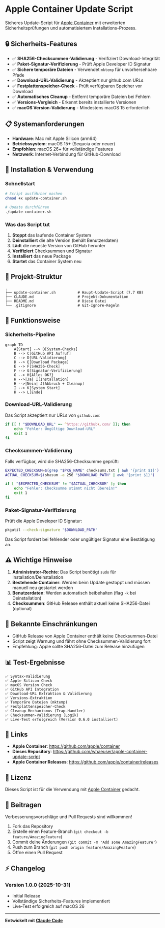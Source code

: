 # Apple Container Update Script

Sicheres Update-Script für [Apple Container](https://github.com/apple/container) mit erweiterten Sicherheitsprüfungen und automatisiertem Installations-Prozess.

## 🔒 Sicherheits-Features

- ✅ **SHA256-Checksummen-Validierung** - Verifiziert Download-Integrität
- ✅ **Paket-Signatur-Verifizierung** - Prüft Apple Developer ID Signatur
- ✅ **Sichere temporäre Dateien** - Verwendet `mktemp` für unvorhersehbare Pfade
- ✅ **Download-URL-Validierung** - Akzeptiert nur github.com URLs
- ✅ **Festplattenspeicher-Check** - Prüft verfügbaren Speicher vor Download
- ✅ **Automatisches Cleanup** - Entfernt temporäre Dateien bei Fehlern
- ✅ **Versions-Vergleich** - Erkennt bereits installierte Versionen
- ✅ **macOS Version-Validierung** - Mindestens macOS 15 erforderlich

## 📋 Systemanforderungen

- **Hardware**: Mac mit Apple Silicon (arm64)
- **Betriebssystem**: macOS 15+ (Sequoia oder neuer)
- **Empfohlen**: macOS 26+ für vollständige Features
- **Netzwerk**: Internet-Verbindung für GitHub-Download

## 🚀 Installation & Verwendung

### Schnellstart

```bash
# Script ausführbar machen
chmod +x update-container.sh

# Update durchführen
./update-container.sh
```

### Was das Script tut

1. **Stoppt** das laufende Container System
2. **Deinstalliert** die alte Version (behält Benutzerdaten)
3. **Lädt** die neueste Version von GitHub herunter
4. **Verifiziert** Checksummen und Signatur
5. **Installiert** das neue Package
6. **Startet** das Container System neu

## 📁 Projekt-Struktur

```
.
├── update-container.sh          # Haupt-Update-Script (7.7 KB)
├── CLAUDE.md                    # Projekt-Dokumentation
├── README.md                    # Diese Datei
└── .gitignore                   # Git-Ignore-Regeln
```

## 🔧 Funktionsweise

### Sicherheits-Pipeline

```mermaid
graph TD
    A[Start] --> B[System-Checks]
    B --> C[GitHub API Aufruf]
    C --> D[URL-Validierung]
    D --> E[Download Package]
    E --> F[SHA256-Check]
    F --> G[Signatur-Verifizierung]
    G --> H{Alles OK?}
    H -->|Ja| I[Installation]
    H -->|Nein| J[Abbruch + Cleanup]
    I --> K[System Start]
    K --> L[Ende]
```

### Download-URL-Validierung

Das Script akzeptiert nur URLs von `github.com`:

```bash
if [[ ! "$DOWNLOAD_URL" =~ ^https://github\.com/ ]]; then
    echo "Fehler: Ungültige Download-URL"
    exit 1
fi
```

### Checksummen-Validierung

Falls verfügbar, wird die SHA256-Checksumme geprüft:

```bash
EXPECTED_CHECKSUM=$(grep "$PKG_NAME" checksums.txt | awk '{print $1}')
ACTUAL_CHECKSUM=$(shasum -a 256 "$DOWNLOAD_PATH" | awk '{print $1}')

if [ "$EXPECTED_CHECKSUM" != "$ACTUAL_CHECKSUM" ]; then
    echo "Fehler: Checksumme stimmt nicht überein!"
    exit 1
fi
```

### Paket-Signatur-Verifizierung

Prüft die Apple Developer ID Signatur:

```bash
pkgutil --check-signature "$DOWNLOAD_PATH"
```

Das Script fordert bei fehlender oder ungültiger Signatur eine Bestätigung an.

## ⚠️ Wichtige Hinweise

1. **Administrator-Rechte**: Das Script benötigt `sudo` für Installation/Deinstallation
2. **Bestehende Container**: Werden beim Update gestoppt und müssen manuell neu gestartet werden
3. **Benutzerdaten**: Werden automatisch beibehalten (flag `-k` bei Deinstallation)
4. **Checksummen**: GitHub Release enthält aktuell keine SHA256-Datei (optional)

## 🐛 Bekannte Einschränkungen

- GitHub Release von Apple Container enthält keine Checksummen-Datei
- Script zeigt Warnung und fährt ohne Checksummen-Validierung fort
- Empfehlung: Apple sollte SHA256-Datei zum Release hinzufügen

## 📊 Test-Ergebnisse

```
✅ Syntax-Validierung
✅ Apple Silicon Check
✅ macOS Version Check
✅ GitHub API Integration
✅ Download-URL Extraktion & Validierung
✅ Versions-Extraktion
✅ Temporäre Dateien (mktemp)
✅ Festplattenspeicher-Check
✅ Cleanup-Mechanismus (Trap-Handler)
✅ Checksummen-Validierung (Logik)
✅ Live-Test erfolgreich (Version 0.6.0 installiert)
```

## 🔗 Links

- **Apple Container**: https://github.com/apple/container
- **Dieses Repository**: https://github.com/whaeuser/apple-container-update-script
- **Apple Container Releases**: https://github.com/apple/container/releases

## 📝 Lizenz

Dieses Script ist für die Verwendung mit [Apple Container](https://github.com/apple/container) gedacht.

## 🤝 Beitragen

Verbesserungsvorschläge und Pull Requests sind willkommen!

1. Fork das Repository
2. Erstelle einen Feature-Branch (`git checkout -b feature/AmazingFeature`)
3. Commit deine Änderungen (`git commit -m 'Add some AmazingFeature'`)
4. Push zum Branch (`git push origin feature/AmazingFeature`)
5. Öffne einen Pull Request

## ⚡ Changelog

### Version 1.0.0 (2025-10-31)

- Initial Release
- Vollständige Sicherheits-Features implementiert
- Live-Test erfolgreich auf macOS 26

---

**Entwickelt mit [Claude Code](https://claude.com/claude-code)**
